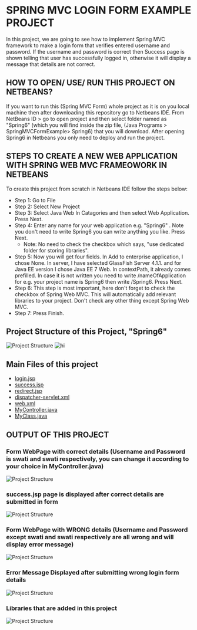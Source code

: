 # SPRING MVC LOGIN FORM EXAMPLE PROJECT

In this project, we are going to see how to implement Spring MVC framework to make a login form that verifies entered username and password. If the username and password is correct then Success page is shown telling that user has successfully logged in, otherwise it will display a message that details are not correct.

## HOW TO OPEN/ USE/ RUN THIS PROJECT ON NETBEANS?
If you want to run this (Spring MVC Form) whole project as it is on you local machine then after downloading this repository go to Netbeans IDE. From NetBeans ID >  go to open project and then select folder named as "Spring6" (which you will find inside the zip file, (Java Programs > SpringMVCFormExample> Spring6) that you will download. After opening Spring6 in Netbeans you only need to deploy and run the project.

## STEPS TO CREATE A NEW WEB APPLICATION WITH SPRING WEB MVC FRAMEOWORK IN NETBEANS
To create this project from scratch in Netbeans IDE follow the steps below:

- Step 1: Go to File 
- Step 2: Select New Project 
- Step 3: Select Java Web In Catagories and then select Web Application.  Press Next.
- Step 4: Enter any name for your web application e.g. "Spring6" . Note you don't need to write Spring6 you can write anything you like. Press Next.
  - Note: No need to check the checkbox which says, "use dedicated folder for storing libraries".
- Step 5: Now you will get four fields. In Add to enterprise application, I chose None. In server, I have selected GlassFish Server 4.1.1. and for Java EE version I chose Java EE 7 Web. In contextPath, it already comes prefilled. In case it is not written you need to write /nameOfApplication for e.g. your project name is Spring6 then write /Spring6. Press Next.
- Step 6: This step is most important, here don't forget to check the checkbox of Spring Web MVC. This will automatically add relevant libraries to your project. Don't check any other thing except Spring Web MVC.
- Step 7: Press Finish.


## Project Structure of this Project, "Spring6"

![Project Structure](/SpringMVCFormExample/ImagesSpringMVCFormExample/ProjectStructure.PNG)
<img src="/SpringMVCFormExample/ImagesSpringMVCFormExample/ProjectStructure.PNG" alt="hi" class="inline"/>

## Main Files of this project 

- [login.jsp](/SpringMVCFormExample/Spring6/web/WEB-INF/jsp/login.jsp)
- [success.jsp](/SpringMVCFormExample/Spring6/web/WEB-INF/jsp/success.jsp)
- [redirect.jsp](/SpringMVCFormExample/Spring6/web/redirect.jsp)
- [dispatcher-servlet.xml](/SpringMVCFormExample/Spring6/web/WEB-INF/dispatcher-servlet.xml)
- [web.xml](/SpringMVCFormExample/Spring6/web/WEB-INF/web.xml)
- [MyController.java](/SpringMVCFormExample/Spring6/src/java/mypackage/MyController.java)
- [MyClass.java](/SpringMVCFormExample/Spring6/src/java/secondpackage/MyClass.java)

## OUTPUT OF THIS PROJECT 

### Form WebPage with correct details (Username and Password is swati and swati respectively, you can change it according to your choice in MyController.java)

![Project Structure](/SpringMVCFormExample/ImagesSpringMVCFormExample/FormWithCorrectDetails.PNG)

### success.jsp page is displayed after correct details are submitted in form 

![Project Structure](/SpringMVCFormExample/ImagesSpringMVCFormExample/successJSPOutput.PNG)

### Form WebPage with WRONG details (Username and Password except swati and swati respectively are all wrong and will display error message)

![Project Structure](/SpringMVCFormExample/ImagesSpringMVCFormExample/FormWithWrongDetails.PNG)

### Error Message Displayed after submitting wrong login form details

![Project Structure](/SpringMVCFormExample/ImagesSpringMVCFormExample/FormWrongDetailsOutput.PNG)

### Libraries that are added in this project

![Project Structure](/SpringMVCFormExample/ImagesSpringMVCFormExample/LibrariesAdded.PNG)








